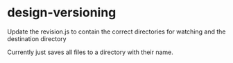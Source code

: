 # design-versioning

Update the revision.js to contain the correct directories for watching and the destination directory

Currently just saves all files to a directory with their name.